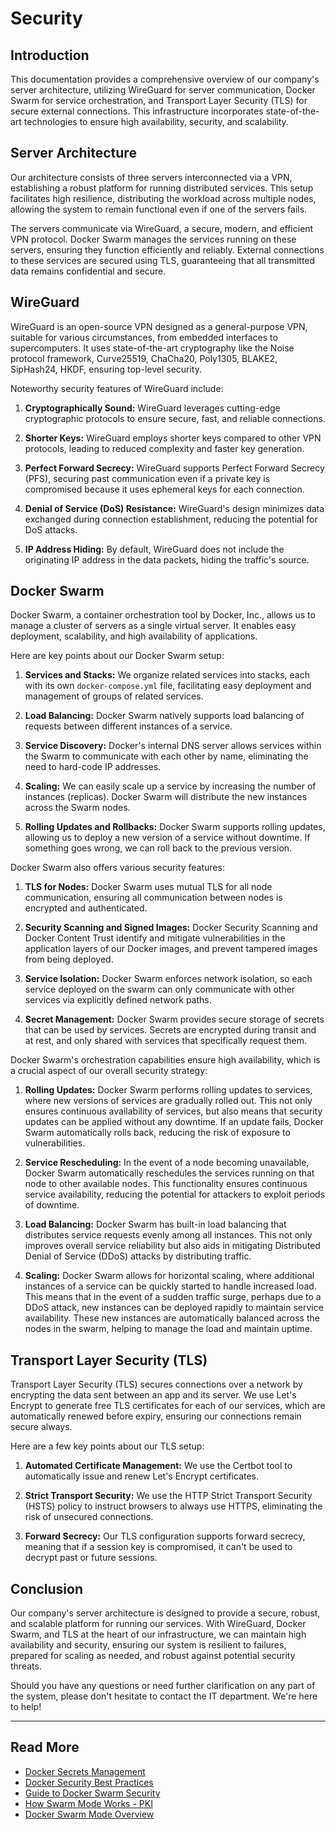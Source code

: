 # Security

## Introduction

This documentation provides a comprehensive overview of our company's server architecture, utilizing WireGuard for server communication, Docker Swarm for service orchestration, and Transport Layer Security (TLS) for secure external connections. This infrastructure incorporates state-of-the-art technologies to ensure high availability, security, and scalability.

## Server Architecture

Our architecture consists of three servers interconnected via a VPN, establishing a robust platform for running distributed services. This setup facilitates high resilience, distributing the workload across multiple nodes, allowing the system to remain functional even if one of the servers fails.

The servers communicate via WireGuard, a secure, modern, and efficient VPN protocol. Docker Swarm manages the services running on these servers, ensuring they function efficiently and reliably. External connections to these services are secured using TLS, guaranteeing that all transmitted data remains confidential and secure.

## WireGuard

WireGuard is an open-source VPN designed as a general-purpose VPN, suitable for various circumstances, from embedded interfaces to supercomputers. It uses state-of-the-art cryptography like the Noise protocol framework, Curve25519, ChaCha20, Poly1305, BLAKE2, SipHash24, HKDF, ensuring top-level security.

Noteworthy security features of WireGuard include:

1. **Cryptographically Sound:** WireGuard leverages cutting-edge cryptographic protocols to ensure secure, fast, and reliable connections.
   
2. **Shorter Keys:** WireGuard employs shorter keys compared to other VPN protocols, leading to reduced complexity and faster key generation.
   
3. **Perfect Forward Secrecy:** WireGuard supports Perfect Forward Secrecy (PFS), securing past communication even if a private key is compromised because it uses ephemeral keys for each connection.
   
4. **Denial of Service (DoS) Resistance:** WireGuard's design minimizes data exchanged during connection establishment, reducing the potential for DoS attacks.
   
5. **IP Address Hiding:** By default, WireGuard does not include the originating IP address in the data packets, hiding the traffic's source.

## Docker Swarm

Docker Swarm, a container orchestration tool by Docker, Inc., allows us to manage a cluster of servers as a single virtual server. It enables easy deployment, scalability, and high availability of applications.

Here are key points about our Docker Swarm setup:

1. **Services and Stacks:** We organize related services into stacks, each with its own `docker-compose.yml` file, facilitating easy deployment and management of groups of related services.

2. **Load Balancing:** Docker Swarm natively supports load balancing of requests between different instances of a service.

3. **Service Discovery:** Docker's internal DNS server allows services within the Swarm to communicate with each other by name, eliminating the need to hard-code IP addresses.

4. **Scaling:** We can easily scale up a service by increasing the number of instances (replicas). Docker Swarm will distribute the new instances across the Swarm nodes.

5. **Rolling Updates and Rollbacks:** Docker Swarm supports rolling updates, allowing us to deploy a new version of a service without downtime. If something goes wrong, we can roll back to the previous version.

Docker Swarm also offers various security features:

1. **TLS for Nodes:** Docker Swarm uses mutual TLS for all node communication, ensuring all communication between nodes is encrypted and authenticated.

2. **Security Scanning and Signed Images:** Docker Security Scanning and Docker Content Trust identify and mitigate vulnerabilities in the application layers of our Docker images, and prevent tampered images from being deployed.

3. **Service Isolation:** Docker Swarm enforces network isolation, so each service deployed on the swarm can only communicate with other services via explicitly defined network paths.

4. **Secret Management:** Docker Swarm provides secure storage of secrets that can be used by services. Secrets are encrypted during transit and at rest, and only shared with services that specifically request them.

Docker Swarm's orchestration capabilities ensure high availability, which is a crucial aspect of our overall security strategy:

1. **Rolling Updates:** Docker Swarm performs rolling updates to services, where new versions of services are gradually rolled out. This not only ensures continuous availability of services, but also means that security updates can be applied without any downtime. If an update fails, Docker Swarm automatically rolls back, reducing the risk of exposure to vulnerabilities.

2. **Service Rescheduling:** In the event of a node becoming unavailable, Docker Swarm automatically reschedules the services running on that node to other available nodes. This functionality ensures continuous service availability, reducing the potential for attackers to exploit periods of downtime.

3. **Load Balancing:** Docker Swarm has built-in load balancing that distributes service requests evenly among all instances. This not only improves overall service reliability but also aids in mitigating Distributed Denial of Service (DDoS) attacks by distributing traffic.

4. **Scaling:** Docker Swarm allows for horizontal scaling, where additional instances of a service can be quickly started to handle increased load. This means that in the event of a sudden traffic surge, perhaps due to a DDoS attack, new instances can be deployed rapidly to maintain service availability. These new instances are automatically balanced across the nodes in the swarm, helping to manage the load and maintain uptime.

## Transport Layer Security (TLS)

Transport Layer Security (TLS) secures connections over a network by encrypting the data sent between an app and its server. We use Let's Encrypt to generate free TLS certificates for each of our services, which are automatically renewed before expiry, ensuring our connections remain secure always.

Here are a few key points about our TLS setup:

1. **Automated Certificate Management:** We use the Certbot tool to automatically issue and renew Let's Encrypt certificates.

2. **Strict Transport Security:** We use the HTTP Strict Transport Security (HSTS) policy to instruct browsers to always use HTTPS, eliminating the risk of unsecured connections.

3. **Forward Secrecy:** Our TLS configuration supports forward secrecy, meaning that if a session key is compromised, it can't be used to decrypt past or future sessions.

## Conclusion

Our company's server architecture is designed to provide a secure, robust, and scalable platform for running our services. With WireGuard, Docker Swarm, and TLS at the heart of our infrastructure, we can maintain high availability and security, ensuring our system is resilient to failures, prepared for scaling as needed, and robust against potential security threats.

Should you have any questions or need further clarification on any part of the system, please don't hesitate to contact the IT department. We're here to help!

---

## Read More

- [Docker Secrets Management](https://docs.docker.com/engine/swarm/secrets/)
- [Docker Security Best Practices](https://docs.docker.com/develop/security-best-practices/)
- [Guide to Docker Swarm Security](https://sweetcode.io/guide-swarm-security/)
- [How Swarm Mode Works - PKI](https://docs.docker.com/engine/swarm/how-swarm-mode-works/pki/)
- [Docker Swarm Mode Overview](https://docs.docker.com/engine/swarm/)

